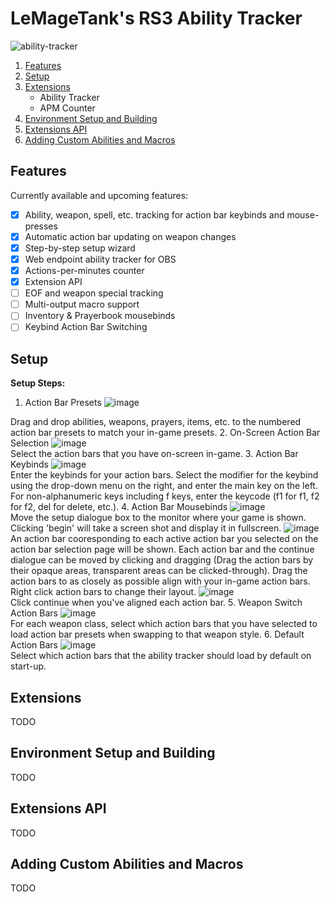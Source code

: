 # LeMageTank's RS3 Ability Tracker
![ability-tracker](https://user-images.githubusercontent.com/91403167/214178520-2adc9488-173b-44f0-b4cd-0675bbd607a2.PNG)

1. [Features](#Features)
2. [Setup](#Setup)
3. [Extensions](#Extensions)
   - Ability Tracker
   - APM Counter
4. [Environment Setup and Building](#Environment-Setup-and-Building)
5. [Extensions API](#Extensions-API)
6. [Adding Custom Abilities and Macros](#Adding_Custom_Abilities_and_Macros)

## Features
Currently available and upcoming features:
- [x] Ability, weapon, spell, etc. tracking for action bar keybinds and mouse-presses
- [x] Automatic action bar updating on weapon changes
- [x] Step-by-step setup wizard
- [x] Web endpoint ability tracker for OBS
- [x] Actions-per-minutes counter
- [x] Extension API
- [ ] EOF and weapon special tracking
- [ ] Multi-output macro support
- [ ] Inventory & Prayerbook mousebinds
- [ ] Keybind Action Bar Switching

## Setup
**Setup Steps:**
1. Action Bar Presets
![image](https://user-images.githubusercontent.com/91403167/214440387-07c1c02c-0eff-4d3f-83f3-a85ceff6f67b.png)<br>

Drag and drop abilities, weapons, prayers, items, etc. to the numbered action bar presets to match your in-game presets.
2. On-Screen Action Bar Selection
![image](https://user-images.githubusercontent.com/91403167/214440870-871da2dd-5b28-43e0-b5af-25c14029ada1.png)<br>
Select the action bars that you have on-screen in-game.
3. Action Bar Keybinds
![image](https://user-images.githubusercontent.com/91403167/214441027-941654fc-a3c7-44c9-a641-ccff534bd99d.png)<br>
Enter the keybinds for your action bars. Select the modifier for the keybind using the drop-down menu on the right, and enter the main key on the left. For non-alphanumeric keys including f keys, enter the keycode (f1 for f1, f2 for f2, del for delete, etc.).
4. Action Bar Mousebinds
![image](https://user-images.githubusercontent.com/91403167/214441667-9d9b0c17-dc96-4675-a490-eed7af352bee.png)<br>
Move the setup dialogue box to the monitor where your game is shown. Clicking 'begin' will take a screen shot and display it in fullscreen.
![image](https://user-images.githubusercontent.com/91403167/214442041-0405be7b-626c-4915-9f21-428b3b1689a0.png)<br>
An action bar cooresponding to each active action bar you selected on the action bar selection page will be shown. Each action bar and the continue dialogue can be moved by clicking and dragging (Drag the action bars by their opaque areas, transparent areas can be clicked-through). Drag the action bars to as closely as possible align with your in-game action bars. Right click action bars to change their layout.
![image](https://user-images.githubusercontent.com/91403167/214442555-2fed092d-78c7-459a-b64c-bc2b5482285b.png)<br>
Click continue when you've aligned each action bar.
5. Weapon Switch Action Bars
![image](https://user-images.githubusercontent.com/91403167/214442738-3702cc07-fddd-4387-b940-1c649fd1a64b.png)<br>
For each weapon class, select which action bars that you have selected to load action bar presets when swapping to that weapon style.
6. Default Action Bars
![image](https://user-images.githubusercontent.com/91403167/214443299-559ba2e3-1a10-4f50-95dc-a62edb0dcdab.png)<br>
Select which action bars that the ability tracker should load by default on start-up.

## Extensions
TODO

## Environment Setup and Building
TODO

## Extensions API
TODO

## Adding Custom Abilities and Macros
TODO
